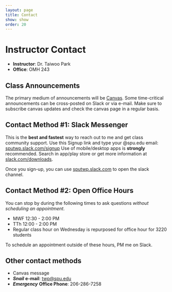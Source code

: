 ```yaml
---
layout: page
title: Contact
show: show
order: 20
---
```


# Instructor Contact
* **Instructor**: Dr. Taiwoo Park
* **Office**: OMH 243

## Class Announcements
The primary medium of announcements will be [Canvas](https://canvas.spu.edu). Some time-critical announcements can be cross-posted on Slack or via e-mail. Make sure to subscribe canvas updates and check the canvas page in a regular basis.

## Contact Method #1: Slack Messenger
This is the **best and fastest** way to reach out to me and get class community support. Use this Signup link and type your @spu.edu email: [sputwp.slack.com/signup](https://sputwp.slack.com/signup) Use of mobile/desktop apps is **strongly** recommended. Search in app/play store or get more information at [slack.com/downloads](https://slack.com/downloads/).

Once you sign-up, you can use [sputwp.slack.com](http://sputwp.slack.com) to open the slack channel.

## Contact Method #2: Open Office Hours

You can stop by during the following times to ask questions *without scheduling an appointment*.

* MWF 12:30 - 2:00 PM
* TTh 12:00 - 2:00 PM
* Regular class hour  on Wednesday is repurposed for office hour for 3220 students

To schedule an appointment outside of these hours, PM me on Slack.

## Other contact methods
* Canvas message
* ***Snail*** **e-mail**: [twp@spu.edu](mailto:twp@spu.edu)
* ***Emergency*** **Office Phone**: 206-286-7258
